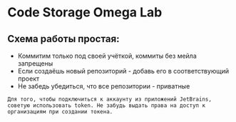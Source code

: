 # Code Storage Omega Lab

## Схема работы простая:
- Коммитим только под своей учёткой, коммиты без мейла запрещены
- Если создаёшь новый репозиторий - добавь его в соответствующий проект
- Не забедь убедиться, что все репозитории - приватные

```
Для того, чтобы подключиться к аккаунту из приложений JetBrains, советую использовать token. Не забудь выдать права на доступ к организациям при создании токена.
```
